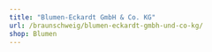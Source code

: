 ```yaml
---
title: "Blumen-Eckardt GmbH & Co. KG"
url: /braunschweig/blumen-eckardt-gmbh-und-co-kg/
shop: Blumen
---
```

